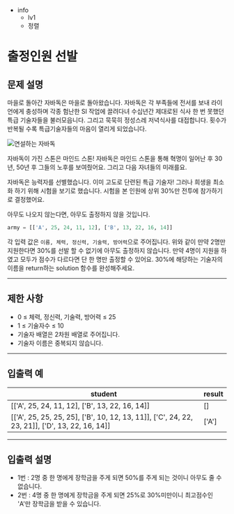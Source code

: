 - info
    - lv1
    - 정렬

# 출정인원 선발

## 문제 설명

마을로 돌아간 자바독은 마을로 돌아왔습니다. 자바독은 각 부족들에 전서를 보내 라이언에게 충성하며 각종 험난한 SI 작업에 끌려다녀 수십년간 제대로된 식사 한 번 못했던 특급 기술자들을 불러모읍니다. 그리고 묵묵히 정성스레 저녁식사를 대접합니다. 횟수가 반복될 수록 특급기술자들의 마음이 열리게 되었습니다.

![연설하는 자바독](./3_1.jpg)

자바독이 가진 스톤은 마인드 스톤! 자바독은 마인드 스톤을 통해 혁명이 일어난 후 30년, 50년 후 그들의 노후를 보여줬어요. 그리고 다음 자녀들의 미래를요.

자바독은 능력자를 선별했습니다. 이미 고도로 단련된 특급 기술자! 그러나 희생을 최소화 하기 위해 시험을 보기로 했습니다. 시험을 본 인원에 상위 30%만 전투에 참가하기로 결정했어요.

아무도 나오지 않는다면, 아무도 출정하지 않을 것입니다.

```py
army = [['A', 25, 24, 11, 12], ['B', 13, 22, 16, 14]]
```

각 입력 값은 `이름, 체력, 정신력, 기술력, 방어력`으로 주어집니다. 위와 같이 만약 2명만 지원한다면 30%를 선발 할 수 없기에 아무도 출정하지 않습니다. 만약 4명이 지원을 하였고 모두가 점수가 다르다면 단 한 명만 출정할 수 있어요. 30%에 해당하는 기술자의 이름을 return하는 solution 함수를 완성해주세요. 

---

## 제한 사항

- 0 ≤ 체력, 정신력, 기술력, 방어력 ≤ 25
- 1 ≤ 기술자수 ≤ 10
- 기술자 배열은 2차원 배열로 주어집니다.
- 기술자 이름은 중복되지 않습니다.

---

## 입출력 예

| student                  | result  |
| ------------------------ | ------- |
| [['A', 25, 24, 11, 12], ['B', 13, 22, 16, 14]] | [] |
| [['A', 25, 25, 25, 25], ['B', 10, 12, 13, 11]], ['C', 24, 22, 23, 21]], ['D', 13, 22, 16, 14]] | ['A'] |

---

## 입출력 설명
- 1번 : 2명 중 한 명에게 장학금을 주게 되면 50%를 주게 되는 것이니 아무도 줄 수 없습니다.
- 2번 : 4명 중 한 명에게 장학금을 주게 되면 25%로 30%미만이니 최고점수인 'A'만 장학금을 받을 수 있습니다.